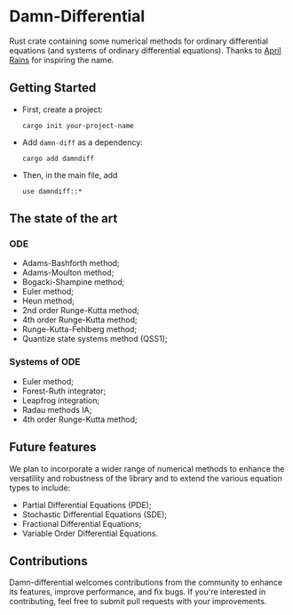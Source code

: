 # Damn-Differential
Rust crate containing some numerical methods for ordinary differential equations (and systems of ordinary differential equations).
Thanks to [April Rains](https://www.youtube.com/watch?v=YjVT80bShYM) for inspiring the name.

## Getting Started
- First, create a project:
    ```
    cargo init your-project-name
    ```
 - Add `damn-diff` as a dependency:
    ```
    cargo add damndiff
    ```
 - Then, in the main file, add
    ```
    use damndiff::*
    ```

## The state of the art
### ODE
 - Adams-Bashforth method;
 - Adams-Moulton method;
 - Bogacki-Shampine method; 
 - Euler method;
 - Heun method; 
 - 2nd order Runge-Kutta method;
 - 4th order Runge-Kutta method;
 - Runge-Kutta-Fehlberg method;
 - Quantize state systems method (QSS1); 

### Systems of ODE
 - Euler method;
 - Forest-Ruth integrator;
 - Leapfrog integration;
 - Radau methods IA;
 - 4th order Runge-Kutta method;

## Future features
We plan to incorporate a wider range of numerical methods to enhance the versatility and robustness of the library and to extend the various equation types to include:
 - Partial Differential Equations (PDE);
 - Stochastic Differential Equations (SDE);
 - Fractional Differential Equations;
 - Variable Order Differential Equations.

## Contributions
Damn-differential welcomes contributions from the community to enhance its features, improve performance, and fix bugs. If you're interested in contributing, feel free to submit pull requests with your improvements.

